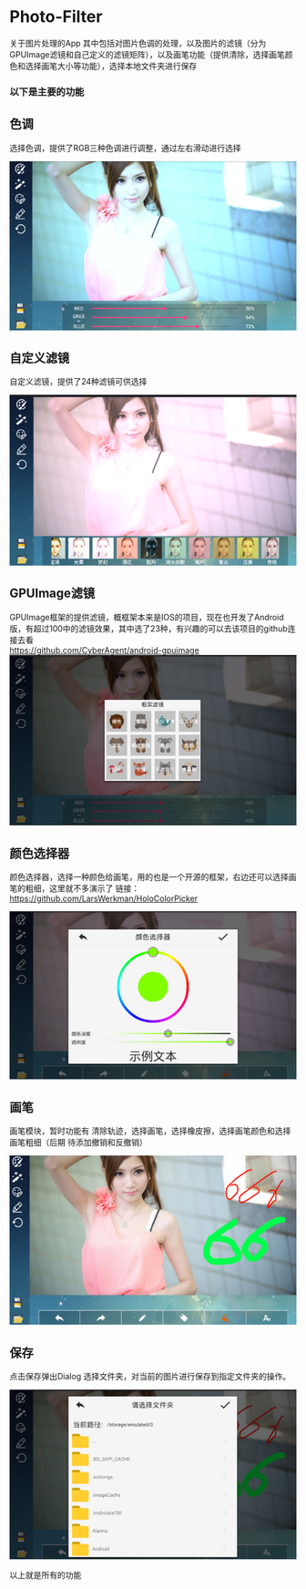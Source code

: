 # Photo-Filter
关于图片处理的App
其中包括对图片色调的处理，以及图片的滤镜（分为GPUImage滤镜和自己定义的滤镜矩阵），以及画笔功能（提供清除，选择画笔颜色和选择画笔大小等功能），选择本地文件夹进行保存
<br>
### 以下是主要的功能

## 色调

选择色调，提供了RGB三种色调进行调整，通过左右滑动进行选择
<br>

![色调](https://github.com/ZhiLiangT/Photo-Filter/raw/master/img/photo_filter_6.png  "首页")<br>

## 自定义滤镜

自定义滤镜，提供了24种滤镜可供选择

![自定义滤镜](https://github.com/ZhiLiangT/Photo-Filter/raw/master/img/photo_filter_4.png "首页")<br>

## GPUImage滤镜

GPUImage框架的提供滤镜，概框架本来是IOS的项目，现在也开发了Android版，有超过100中的滤镜效果，其中选了23种，有兴趣的可以去该项目的github连接去看<br>
https://github.com/CyberAgent/android-gpuimage
![GPUImage滤镜](https://github.com/ZhiLiangT/Photo-Filter/raw/master/img/photo_filter_5.png  "首页")<br>

## 颜色选择器

颜色选择器，选择一种颜色给画笔，用的也是一个开源的框架，右边还可以选择画笔的粗细，这里就不多演示了
链接：https://github.com/LarsWerkman/HoloColorPicker

![画笔颜色选择器](https://github.com/ZhiLiangT/Photo-Filter/raw/master/img/photo_filter_3.png "首页")<br>

## 画笔

画笔模块，暂时功能有 清除轨迹，选择画笔，选择橡皮擦，选择画笔颜色和选择画笔粗细（后期 待添加撤销和反撤销）

![画笔模块](https://github.com/ZhiLiangT/Photo-Filter/raw/master/img/photo_filter_2.png  "首页")<br>

## 保存

点击保存弹出Dialog 选择文件夹，对当前的图片进行保存到指定文件夹的操作。

![文件夹选择器](https://github.com/ZhiLiangT/Photo-Filter/raw/master/img/photo_filter_1.png "首页")<br>

以上就是所有的功能
